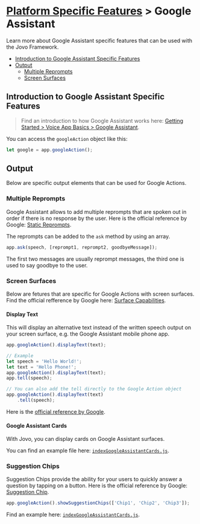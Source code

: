 # [Platform Specific Features](../) > Google Assistant

Learn more about Google Assistant specific features that can be used with the Jovo Framework.

* [Introduction to Google Assistant Specific Features](#introduction-to-google-assistant-specific-features)
* [Output](#output)
  * [Multiple Reprompts](#multiple-reprompts)
  * [Screen Surfaces](#screen-surfaces)


## Introduction to Google Assistant Specific Features

> Find an introduction to how Google Assistant works here: [Getting Started > Voice App Basics > Google Assistant](https://github.com/jovotech/jovo-framework-nodejs/tree/master/docs/01_getting-started/voice-app-basics.md/#google-assistant).

You can access the `googleAction` object like this:

```javascript
let google = app.googleAction();
```


## Output

Below are specific output elements that can be used for Google Actions. 

### Multiple Reprompts

Google Assistant allows to add multiple reprompts that are spoken out in order if there is no response by the user. Here is the official reference by Google: [Static Reprompts](https://developers.google.com/actions/assistant/reprompts#static_reprompts).

The reprompts can be added to the `ask` method by using an array.

```javascript
app.ask(speech, [reprompt1, reprompt2, goodbyeMessage]);
```

The first two messages are usually reprompt messages, the third one is used to say goodbye to the user.

### Screen Surfaces

Below are fetures that are specific for Google Actions with screen surfaces. Find the official refference by Google here: [Surface Capabilities](https://developers.google.com/actions/assistant/surface-capabilities).


#### Display Text

This will display an alternative text instead of the written speech output on your screen surface, e.g. the Google Assistant mobile phone app.

```javascript
app.googleAction().displayText(text);

// Example
let speech = 'Hello World!';
let text = 'Hello Phone!';
app.googleAction().displayText(text);
app.tell(speech);

// You can also add the tell directly to the Google Action object
app.googleAction().displayText(text)
    .tell(speech);
```

Here is the [official reference by Google](https://developers.google.com/actions/assistant/responses).

#### Google Assistant Cards

With Jovo, you can display cards on Google Assistant surfaces. 

You can find an example file here: [`indexGoogleAssistantCards.js`](https://github.com/jovotech/jovo-framework-nodejs/blob/master/examples/google_action_specific/indexGoogleAssistantCards.js).


### Suggestion Chips

Suggestion Chips provide the ability for your users to quickly answer a question by tapping on a button. Here is the official reference by Google: [Suggestion Chip](https://developers.google.com/actions/assistant/responses#suggestion-chip).

```javascript
app.googleAction().showSuggestionChips(['Chip1', 'Chip2', 'Chip3']);
```

Find an example here: [`indexGoogleAssistantCards.js`](https://github.com/jovotech/jovo-framework-nodejs/blob/master/examples/google_action_specific/indexGoogleAssistantCards.js).
